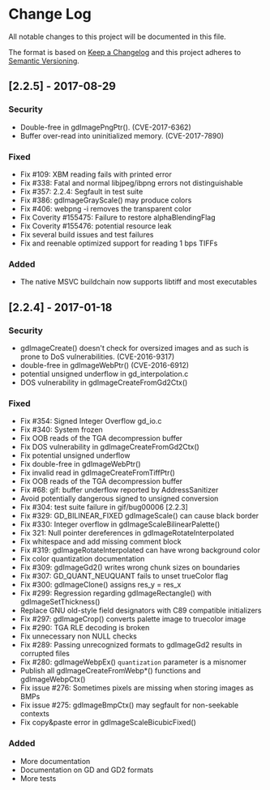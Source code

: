# Change Log
All notable changes to this project will be documented in this file.

The format is based on [Keep a Changelog](http://keepachangelog.com/)
and this project adheres to [Semantic Versioning](http://semver.org/).

## [2.2.5] - 2017-08-29

### Security
- Double-free in gdImagePngPtr(). (CVE-2017-6362)
- Buffer over-read into uninitialized memory. (CVE-2017-7890)

### Fixed
- Fix #109: XBM reading fails with printed error
- Fix #338: Fatal and normal libjpeg/ibpng errors not distinguishable
- Fix #357: 2.2.4: Segfault in test suite
- Fix #386: gdImageGrayScale() may produce colors
- Fix #406: webpng -i removes the transparent color
- Fix Coverity #155475: Failure to restore alphaBlendingFlag
- Fix Coverity #155476: potential resource leak
- Fix several build issues and test failures
- Fix and reenable optimized support for reading 1 bps TIFFs

### Added
- The native MSVC buildchain now supports libtiff and most executables

## [2.2.4] - 2017-01-18

### Security
- gdImageCreate() doesn't check for oversized images and as such is
  prone to DoS vulnerabilities. (CVE-2016-9317)
- double-free in gdImageWebPtr() (CVE-2016-6912)
- potential unsigned underflow in gd_interpolation.c
- DOS vulnerability in gdImageCreateFromGd2Ctx()

### Fixed
- Fix #354: Signed Integer Overflow gd_io.c
- Fix #340: System frozen
- Fix OOB reads of the TGA decompression buffer
- Fix DOS vulnerability in gdImageCreateFromGd2Ctx()
- Fix potential unsigned underflow
- Fix double-free in gdImageWebPtr()
- Fix invalid read in gdImageCreateFromTiffPtr()
- Fix OOB reads of the TGA decompression buffer
- Fix #68: gif: buffer underflow reported by AddressSanitizer
- Avoid potentially dangerous signed to unsigned conversion
- Fix #304: test suite failure in gif/bug00006 [2.2.3]
- Fix #329: GD_BILINEAR_FIXED gdImageScale() can cause black border
- Fix #330: Integer overflow in gdImageScaleBilinearPalette()
- Fix 321: Null pointer dereferences in gdImageRotateInterpolated
- Fix whitespace and add missing comment block
- Fix #319: gdImageRotateInterpolated can have wrong background color
- Fix color quantization documentation
- Fix #309: gdImageGd2() writes wrong chunk sizes on boundaries
- Fix #307: GD_QUANT_NEUQUANT fails to unset trueColor flag
- Fix #300: gdImageClone() assigns res_y = res_x
- Fix #299: Regression regarding gdImageRectangle() with gdImageSetThickness()
- Replace GNU old-style field designators with C89 compatible initializers
- Fix #297: gdImageCrop() converts palette image to truecolor image
- Fix #290: TGA RLE decoding is broken
- Fix unnecessary non NULL checks
- Fix #289: Passing unrecognized formats to gdImageGd2 results in corrupted files
- Fix #280: gdImageWebpEx() `quantization` parameter is a misnomer
- Publish all gdImageCreateFromWebp*() functions and gdImageWebpCtx()
- Fix issue #276: Sometimes pixels are missing when storing images as BMPs
- Fix issue #275: gdImageBmpCtx() may segfault for non-seekable contexts
- Fix copy&paste error in gdImageScaleBicubicFixed()

### Added
- More documentation
- Documentation on GD and GD2 formats
- More tests
